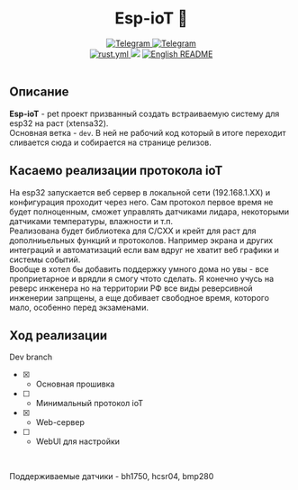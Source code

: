 <h1 align="center">  Esp-ioT 🗼 </h1>
<div align = "center">
<a href="https://t.me/ArcaneDevStudio" target="_blank" rel="noopener noreferrer">
    <img src="https://img.shields.io/badge/Telegram-Channel-blue?style=flat-square&logo=telegram" alt="Telegram">
</a>
<a href="https://t.me/Nam4iks" target="_blank" rel="noopener noreferrer">
    <img src="https://img.shields.io/badge/Telegram-Contact-blue?style=flat-square&logo=telegram" alt="Telegram">
</a>
<br>
<a href="https://github.com/Nam4ik/esp-ioT/actions", target="_blank", rel="noopener noreferrer">
    <img src="https://github.com/Nam4ik/esp-iot/actions/workflows/rust.yml/badge.svg?event=push", alt="rust.yml">
</a> 
<img src="https://img.shields.io/badge/Version-v0.1-blue.svg">
<a href="https://github.com/Nam4ik/esp-iot/blob/main/EN-README.md" target="_blank" rel="noopener noreferrer">
  <img src="https://img.shields.io/badge/README-English-blue?style=flat-square&logo=github" alt="English README">
</a>
</div>
<br>

## Описание 

**Esp-ioT** - pet проект призванный создать встраиваемую систему для esp32 на раст (xtensa32).
<br>
Основная ветка - `dev`. В ней не рабочий код который в итоге переходит сливается сюда и собирается на странице релизов.
<br>

## Касаемо реализации протокола ioT
На esp32 запускается веб сервер в локальной сети (192.168.1.XX) и конфигурация проходит через него. Сам протокол первое время не будет полноценным, сможет управлять датчиками лидара, некоторыми датчиками температуры, влажности и т.п. 
<br>
Реализована будет библиотека для C/CXX и крейт для раст для дополниьельных функций и протоколов. Например экрана и других интеграций и автоматизаций если вам вдруг не хватит веб графики и системы событий.
<br>
Вообще в хотел бы добавить поддержку умного дома но увы - все проприетарное и врядли я смогу чтото сделать. Я конечно учусь на реверс инженера но на территории РФ все виды реверсивной инженерии запрщены, а еще добивает свободное время,
которого мало, особенно перед экзаменами. 

## Ход реализации

Dev branch
- [x] - Основная прошивка
- [ ] - Минимальный протокол ioT
- [x] - Web-сервер
- [ ] - WebUI для настройки

<br>

Поддерживаемые датчики - bh1750, hcsr04, bmp280
